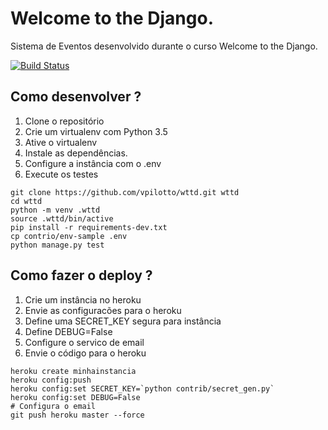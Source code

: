 # Welcome to the Django.

Sistema de Eventos desenvolvido durante o curso Welcome to the Django.

[![Build Status](https://travis-ci.org/vpilotto/wttd.svg?branch=master)](https://travis-ci.org/vpilotto/wttd)

## Como desenvolver ?

1. Clone o repositório
2. Crie um virtualenv com Python 3.5
3. Ative o virtualenv
4. Instale as dependências.
5. Configure a instância com o .env
6. Execute os testes

```
git clone https://github.com/vpilotto/wttd.git wttd
cd wttd
python -m venv .wttd
source .wttd/bin/active
pip install -r requirements-dev.txt
cp contrio/env-sample .env
python manage.py test
```


## Como fazer o deploy ?

1. Crie um instância no heroku
2. Envie as configuracões para o heroku
3. Define uma SECRET_KEY segura para instância
4. Define DEBUG=False
5. Configure o servico de email
6. Envie o código para o heroku

```
heroku create minhainstancia
heroku config:push
heroku config:set SECRET_KEY=`python contrib/secret_gen.py`
heroku config:set DEBUG=False
# Configura o email
git push heroku master --force
```
